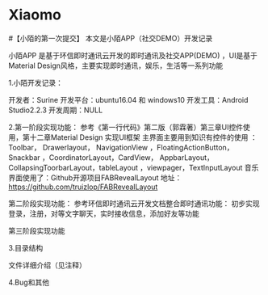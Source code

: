 # Xiaomo
#【小陌的第一次提交】
本文是小陌APP（社交DEMO）开发记录

小陌APP 是基于环信即时通讯云开发的即时通讯及社交APP(DEMO) ，UI是基于Material Design风格，主要实现即时通讯，娱乐，生活等一系列功能

1.小陌开发记录：
  
  开发者：Surine 
  开发平台：ubuntu16.04 和 windows10
  开发工具：Android Studio2.2.3
  开发周期：NULL

2.第一阶段实现功能：
  参考《第一行代码》第二版（郭霖著）第三章UI控件使用，第十二章Material Design 实现UI框架
  主界面主要用到知识有控件的使用 ： Toolbar， Drawerlayout， NavigationView ，FloatingActionButton，Snackbar ，CoordinatorLayout，CardView， AppbarLayout，  CollapsingToorbarLayout，tableLayout ，viewpager，TextInputLayout
  音乐界面使用了：Github开源项目FABRevealLayout 地址：https://github.com/truizlop/FABRevealLayout

 第二阶段实现功能：
   参考环信即时通讯云开发文档整合即时通讯功能：
   初步实现登录，注册，对等文字聊天，实时接收信息，添加好友等功能
   
 第三阶段实现功能

3.目录结构
  
  文件详细介绍（见注释）

4.Bug和其他
 

